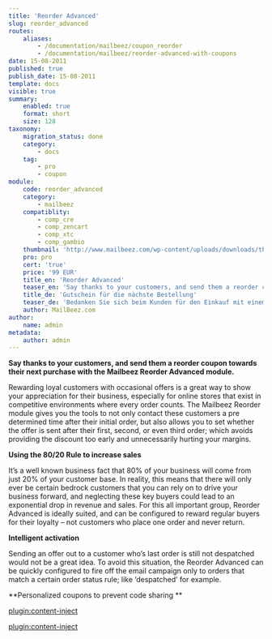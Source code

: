 ```yaml
---
title: 'Reorder Advanced'
slug: reorder_advanced
routes:
    aliases:
        - /documentation/mailbeez/coupon_reorder
        - /documentation/mailbeez/reorder-advanced-with-coupons
date: 15-08-2011
published: true
publish_date: 15-08-2011
template: docs
visible: true
summary:
    enabled: true
    format: short
    size: 128
taxonomy:
    migration_status: done
    category:
        - docs
    tag:
        - pro
        - coupon
module:
    code: reorder_advanced
    category:
        - mailbeez
    compatiblity:
        - comp_cre
        - comp_zencart
        - comp_xtc
        - comp_gambio
    thumbnail: 'http://www.mailbeez.com/wp-content/uploads/downloads/thumbnails/2011/10/coupon_32.png'
    pro: pro
    cert: 'true'
    price: '99 EUR'
    title_en: 'Reorder Advanced'
    teaser_en: 'Say thanks to your customers, and send them a reorder coupon towards their next purchase'
    title_de: 'Gutschein für die nächste Bestellung'
    teaser_de: 'Bedanken Sie sich beim Kunden für den Einkauf mit einem Gutschein für die nächste Bestellung'
    author: MailBeez.com
author:
    name: admin
metadata:
    author: admin
---
```


**Say thanks to your customers, and send them a reorder coupon towards their next purchase with the Mailbeez Reorder Advanced module.**

Rewarding loyal customers with occasional offers is a great way to show your appreciation for their business, especially for online stores that exist in competitive environments where every order counts. The Mailbeez Reorder module gives you the tools to not only contact these customers a pre determined time after their initial order, but also allows you to set whether the offer is sent after their first, second, or even third order; which avoids providing the discount too early and unnecessarily hurting your margins.

**Using the 80/20 Rule to increase sales**

It’s a well known business fact that 80% of your business will come from just 20% of your customer base. In reality, this means that there will only ever be certain bedrock customers that you can rely on to drive your business forward, and neglecting these key buyers could lead to an exponential drop in revenue and sales. For this all important group, Reorder Advanced is ideally suited, and can be configured to reward regular buyers for their loyalty – not customers who place one order and never return.


**Intelligent activation**

Sending an offer out to a customer who’s last order is still not despatched would not be a great idea. To avoid this situation, the Reorder Advanced can be quickly configured to fire off the email campaign only to orders that match a certain order status rule; like ‘despatched’ for example.


**Personalized coupons to prevent code sharing **

[plugin:content-inject](/content_blocks/pro_coupon)

[plugin:content-inject](/content_blocks/pro_responsive_template)

